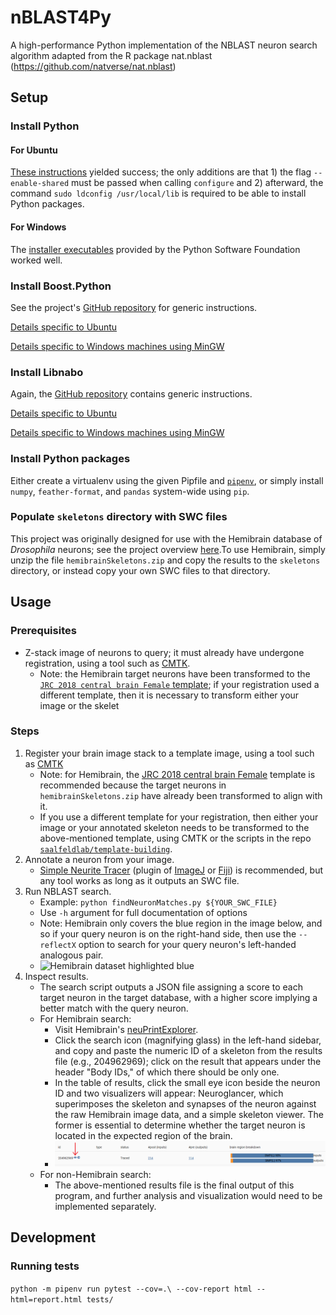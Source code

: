 # nBLAST4Py
A high-performance Python implementation of the NBLAST neuron search algorithm adapted from the R package nat.nblast (https://github.com/natverse/nat.nblast)

## Setup
### Install Python
#### For Ubuntu
[These instructions](https://tecadmin.net/install-python-3-8-ubuntu/) yielded success; the only additions are that 1) the flag `--enable-shared` must be passed when calling `configure` and 2) afterward, the command `sudo ldconfig /usr/local/lib` is required to be able to install Python packages.
#### For Windows
The [installer executables](https://www.python.org/downloads/) provided by the Python Software Foundation worked well.
### Install Boost.Python
See the project's [GitHub repository](https://github.com/boostorg/python#build) for generic instructions.

[Details specific to Ubuntu](boostUbuntu.md)

[Details specific to Windows machines using MinGW](boostPythonMinGW.md)
### Install Libnabo
Again, the [GitHub repository](https://github.com/ethz-asl/libnabo#compilation) contains generic instructions.

[Details specific to Ubuntu](libnaboUbuntu.md)

[Details specific to Windows machines using MinGW](libnaboWin.md)
### Install Python packages
Either create a virtualenv using the given Pipfile and [`pipenv`](https://github.com/pypa/pipenv), or simply install `numpy`, `feather-format`, and `pandas` system-wide using `pip`.
### Populate `skeletons` directory with SWC files
This project was originally designed for use with the Hemibrain database of _Drosophila_ neurons; see the project overview [here](https://www.janelia.org/project-team/flyem/hemibrain).To use Hemibrain, simply unzip the file `hemibrainSkeletons.zip` and copy the results to the `skeletons` directory, or instead copy your own SWC files to that directory.

## Usage
### Prerequisites
- Z-stack image of neurons to query; it must already have undergone registration, using a tool such as [CMTK](https://www.nitrc.org/projects/cmtk/).
    - Note: the Hemibrain target neurons have been transformed to the [`JRC 2018 central brain Female` template](https://www.janelia.org/open-science/jrc-2018-brain-templates); if your registration used a different template, then it is necessary to transform either your image or the skelet
### Steps
1. Register your brain image stack to a template image, using a tool such as [CMTK](https://www.nitrc.org/projects/cmtk/)
    - Note: for Hemibrain, the [JRC 2018 central brain Female](https://www.janelia.org/open-science/jrc-2018-brain-templates) template is recommended because the target neurons in `hemibrainSkeletons.zip` have already been transformed to align with it.
    - If you use a different template for your registration, then either your image or your annotated skeleton needs to be transformed to the above-mentioned template, using CMTK or the scripts in the repo [`saalfeldlab/template-building`](https://github.com/saalfeldlab/template-building).
2. Annotate a neuron from your image.
    - [Simple Neurite Tracer](https://imagej.net/Simple_Neurite_Tracer) (plugin of [ImageJ](https://imagej.net/Welcome) or [Fiji](https://fiji.sc/)) is recommended, but any tool works as long as it outputs an SWC file.
3. Run NBLAST search.
    - Example: `python findNeuronMatches.py ${YOUR_SWC_FILE}`
    - Use `-h` argument for full documentation of options
    - Note: Hemibrain only covers the blue region in the image below, and so if your query neuron is on the right-hand side, then use the `--reflectX` option to search for your query neuron's left-handed analogous pair.
    - ![Hemibrain dataset highlighted blue](https://www.janelia.org/sites/default/files/hemibrain_logo-gray-322x227.png)
4. Inspect results.
    - The search script outputs a JSON file assigning a score to each target neuron in the target database, with a higher score implying a better match with the query neuron.
    - For Hemibrain search:
      - Visit Hemibrain's [neuPrintExplorer](https://neuprint.janelia.org/?dataset=hemibrain:v1.0.1&qt=findneurons).
      - Click the search icon (magnifying glass) in the left-hand sidebar, and copy and paste the numeric ID of a skeleton from the results file (e.g., 204962969); click on the result that appears under the header "Body IDs," of which there should be only one.
      - In the table of results, click the small eye icon beside the neuron ID and two visualizers will appear: Neuroglancer, which superimposes the skeleton and synapses of the neuron against the raw Hemibrain image data, and a simple skeleton viewer. The former is essential to determine whether the target neuron is located in the expected region of the brain.
      - ![Hemibrain button to activate visualizer](visualizeButton.png)
    - For non-Hemibrain search:
      - The above-mentioned results file is the final output of this program, and further analysis and visualization would need to be implemented separately.

## Development
### Running tests
`python -m pipenv run pytest --cov=.\ --cov-report html --html=report.html tests/`

